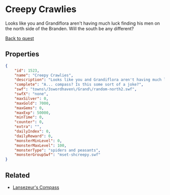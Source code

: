 # Creepy Crawlies

Looks like you and Grandiflora aren't having much luck finding his men on the north side of the Branden. Will the south be any different?

[Back to quest](../quests.md)

## Properties

```json
{
    "id": 1523,
    "name": "Creepy Crawlies",
    "description": "Looks like you and Grandiflora aren't having much luck finding his men on the north side of the Branden. Will the south be any different?",
    "complete": "A... compass? Is this some sort of a joke?",
    "swf": "towns\/3swordhaven\/Grand\/random-north2.swf",
    "swfX": "none",
    "maxSilver": 0,
    "maxGold": 7000,
    "maxGems": 0,
    "maxExp": 50000,
    "minTime": 0,
    "counter": 0,
    "extra": "",
    "dailyIndex": 0,
    "dailyReward": 0,
    "monsterMinLevel": 0,
    "monsterMaxLevel": 100,
    "monsterType": "spiders and peasants",
    "monsterGroupSwf": "mset-shcreepy.swf"
}
```

## Related

- [Lansezeur's Compass](../items/18194-lansezeur-s-compass.md)

